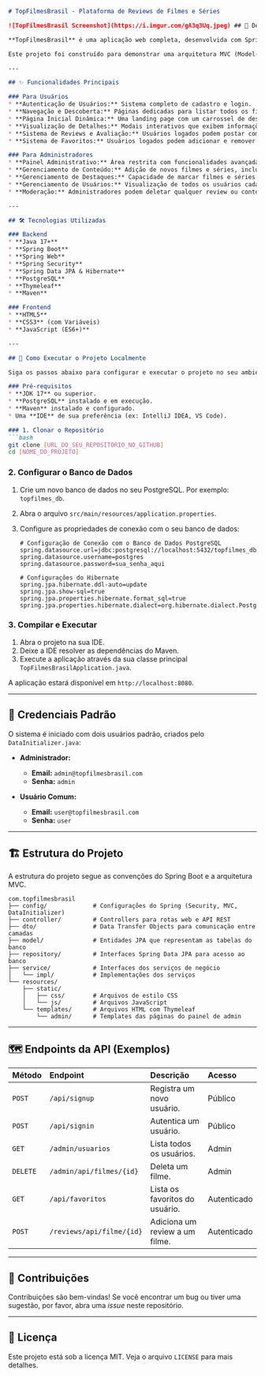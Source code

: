```markdown
# TopFilmesBrasil - Plataforma de Reviews de Filmes e Séries

![TopFilmesBrasil Screenshot](https://i.imgur.com/gA3q3Uq.jpeg) ## 📜 Descrição

**TopFilmesBrasil** é uma aplicação web completa, desenvolvida com Spring Boot e Thymeleaf, que serve como uma plataforma para usuários descobrirem, avaliarem e favoritarem filmes e séries. O projeto conta com um sistema de autenticação robusto, painel administrativo para gerenciamento de conteúdo e usuários, e uma interface dinâmica e interativa para o usuário final.

Este projeto foi construído para demonstrar uma arquitetura MVC (Model-View-Controller) moderna, utilizando as melhores práticas do ecossistema Spring, com separação de responsabilidades, camada de serviço, DTOs e persistência de dados com JPA/Hibernate.

---

## ✨ Funcionalidades Principais

### Para Usuários
* **Autenticação de Usuários:** Sistema completo de cadastro e login.
* **Navegação e Descoberta:** Páginas dedicadas para listar todos os filmes e todas as séries disponíveis na plataforma.
* **Página Inicial Dinâmica:** Uma landing page com um carrossel de destaques, seções de "Top Avaliados" e "Novas Releases" que são populadas dinamicamente a partir do banco de dados.
* **Visualização de Detalhes:** Modais interativos que exibem informações completas sobre um filme ou série, incluindo sinopse, elenco, diretor e avaliações de outros usuários.
* **Sistema de Reviews e Avaliação:** Usuários logados podem postar comentários e dar notas (de 1 a 5 estrelas) para qualquer conteúdo.
* **Sistema de Favoritos:** Usuários logados podem adicionar e remover filmes/séries de sua lista de favoritos pessoal e visualizar sua lista em uma página dedicada.

### Para Administradores
* **Painel Administrativo:** Área restrita com funcionalidades avançadas.
* **Gerenciamento de Conteúdo:** Adição de novos filmes e séries, incluindo upload de pôsteres e banners.
* **Gerenciamento de Destaques:** Capacidade de marcar filmes e séries como "Em Destaque" para que apareçam no carrossel principal da home page.
* **Gerenciamento de Usuários:** Visualização de todos os usuários cadastrados e permissão para deletar usuários (exceto outros administradores).
* **Moderação:** Administradores podem deletar qualquer review ou conteúdo (filme/série) diretamente pela interface.

---

## 🛠️ Tecnologias Utilizadas

### Backend
* **Java 17+**
* **Spring Boot**
* **Spring Web**
* **Spring Security**
* **Spring Data JPA & Hibernate**
* **PostgreSQL**
* **Thymeleaf**
* **Maven**

### Frontend
* **HTML5**
* **CSS3** (com Variáveis)
* **JavaScript (ES6+)**

---

## 🚀 Como Executar o Projeto Localmente

Siga os passos abaixo para configurar e executar o projeto no seu ambiente de desenvolvimento.

### Pré-requisitos
* **JDK 17** ou superior.
* **PostgreSQL** instalado e em execução.
* **Maven** instalado e configurado.
* Uma **IDE** de sua preferência (ex: IntelliJ IDEA, VS Code).

### 1. Clonar o Repositório
```bash
git clone [URL_DO_SEU_REPOSITORIO_NO_GITHUB]
cd [NOME_DO_PROJETO]
```

### 2. Configurar o Banco de Dados
1.  Crie um novo banco de dados no seu PostgreSQL. Por exemplo: `topfilmes_db`.
2.  Abra o arquivo `src/main/resources/application.properties`.
3.  Configure as propriedades de conexão com o seu banco de dados:

    ```properties
    # Configuração de Conexão com o Banco de Dados PostgreSQL
    spring.datasource.url=jdbc:postgresql://localhost:5432/topfilmes_db
    spring.datasource.username=postgres
    spring.datasource.password=sua_senha_aqui

    # Configurações do Hibernate
    spring.jpa.hibernate.ddl-auto=update
    spring.jpa.show-sql=true
    spring.jpa.properties.hibernate.format_sql=true
    spring.jpa.properties.hibernate.dialect=org.hibernate.dialect.PostgreSQLDialect
    ```

### 3. Compilar e Executar
1.  Abra o projeto na sua IDE.
2.  Deixe a IDE resolver as dependências do Maven.
3.  Execute a aplicação através da sua classe principal `TopFilmesBrasilApplication.java`.

A aplicação estará disponível em `http://localhost:8080`.

---

## 🔑 Credenciais Padrão

O sistema é iniciado com dois usuários padrão, criados pelo `DataInitializer.java`:

* **Administrador:**
    * **Email:** `admin@topfilmesbrasil.com`
    * **Senha:** `admin`

* **Usuário Comum:**
    * **Email:** `user@topfilmesbrasil.com`
    * **Senha:** `user`

---

## 🏗️ Estrutura do Projeto

A estrutura do projeto segue as convenções do Spring Boot e a arquitetura MVC.

```
com.topfilmesbrasil
├── config/             # Configurações do Spring (Security, MVC, DataInitializer)
├── controller/         # Controllers para rotas web e API REST
├── dto/                # Data Transfer Objects para comunicação entre camadas
├── model/              # Entidades JPA que representam as tabelas do banco
├── repository/         # Interfaces Spring Data JPA para acesso ao banco
├── service/            # Interfaces dos serviços de negócio
│   └── impl/           # Implementações dos serviços
└── resources/
    ├── static/
    │   ├── css/        # Arquivos de estilo CSS
    │   └── js/         # Arquivos JavaScript
    └── templates/      # Arquivos HTML com Thymeleaf
        └── admin/      # Templates das páginas do painel de admin
```

---
## 🗺️ Endpoints da API (Exemplos)

| Método | Endpoint                      | Descrição                       | Acesso        |
|:-------|:------------------------------|:--------------------------------|:--------------|
| `POST` | `/api/signup`                 | Registra um novo usuário.       | Público       |
| `POST` | `/api/signin`                 | Autentica um usuário.           | Público       |
| `GET`  | `/admin/usuarios`             | Lista todos os usuários.        | Admin         |
|`DELETE`| `/admin/api/filmes/{id}`      | Deleta um filme.                | Admin         |
| `GET`  | `/api/favoritos`              | Lista os favoritos do usuário.  | Autenticado   |
| `POST` | `/reviews/api/filme/{id}`     | Adiciona um review a um filme.  | Autenticado   |


---

## 🤝 Contribuições

Contribuições são bem-vindas! Se você encontrar um bug ou tiver uma sugestão, por favor, abra uma *issue* neste repositório.

---

## 📝 Licença

Este projeto está sob a licença MIT. Veja o arquivo `LICENSE` para mais detalhes.
```
